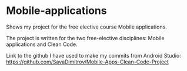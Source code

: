 # Mobile-applications
Shows my project for the free elective course Mobile applications.

The project is written for the two free-elective disciplines: Mobile applications and Clean Code.

Link to the github I have used to make my commits from Android Studio: https://github.com/SavaDimitrov/Mobile-Apps-Clean-Code-Project
